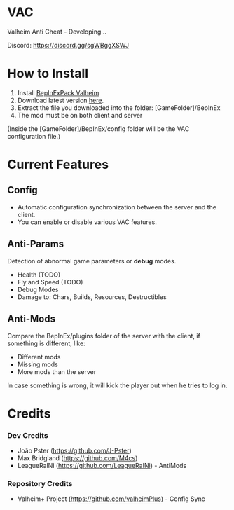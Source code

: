 # VAC
Valheim Anti Cheat - Developing...

Discord: https://discord.gg/sgWBggXSWJ

# How to Install
1. Install [BepInExPack Valheim](https://valheim.thunderstore.io/package/denikson/BepInExPack_Valheim/)
3. Download latest version [here](https://github.com/CastCodes/VAC/releases).
4. Extract the file you downloaded into the folder: [GameFolder]/BepInEx
5. The mod must be on both client and server

(Inside the [GameFolder]/BepInEx/config folder will be the VAC configuration file.)

# Current Features
## Config
* Automatic configuration synchronization between the server and the client.
* You can enable or disable various VAC features.

## Anti-Params
Detection of abnormal game parameters or **debug** modes.

* Health (TODO)
* Fly and Speed (TODO)
* Debug Modes
* Damage to: Chars, Builds, Resources, Destructibles

## Anti-Mods
Compare the BepInEx/plugins folder of the server with the client, if something is different, like: 
* Different mods
* Missing mods
* More mods than the server

In case something is wrong, it will kick the player out when he tries to log in.

# Credits
### Dev Credits
* João Pster (https://github.com/J-Pster)
* Max Bridgland (https://github.com/M4cs)
* LeagueRalNi (https://github.com/LeagueRaINi) - AntiMods

### Repository Credits
* Valheim+ Project (https://github.com/valheimPlus) - Config Sync
